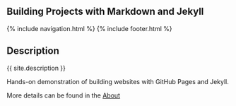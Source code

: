 ## Building Projects with Markdown and Jekyll
{% include navigation.html %}
{% include footer.html %}

## Description
{{ site.description }}

Hands-on demonstration of building websites with GitHub Pages and Jekyll.

More details can be found in the [About](about)
